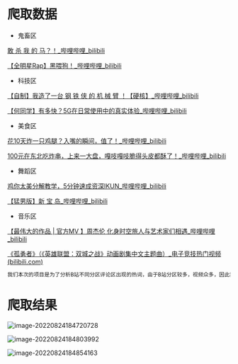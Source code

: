 # 爬取数据

- 鬼畜区

[敢 杀 我 的 马？！_哔哩哔哩_bilibili](https://www.bilibili.com/video/BV1yt4y1Q7SS?spm_id_from=333.337.search-card.all.click&vd_source=5b273c551c393f94070fdf72aa4d8ba3)

[【全明星Rap】黑喂狗！_哔哩哔哩_bilibili](https://www.bilibili.com/video/BV1Us411d71V?spm_id_from=333.999.0.0&vd_source=5b273c551c393f94070fdf72aa4d8ba3)

- 科技区

[【自制】我造了一台 钢 铁 侠 的 机 械 臂 ！【硬核】_哔哩哔哩_bilibili](https://www.bilibili.com/video/BV12341117rG?spm_id_from=333.999.0.0&vd_source=5b273c551c393f94070fdf72aa4d8ba3)

[【何同学】有多快？5G在日常使用中的真实体验_哔哩哔哩_bilibili](https://www.bilibili.com/video/BV1f4411M7QC?spm_id_from=333.999.0.0)

- 美食区

[花10天炸一只鸡腿？入嘴的瞬间，值了！_哔哩哔哩_bilibili](https://www.bilibili.com/video/BV1Xb4y1k714?spm_id_from=333.999.0.0&vd_source=6d46640a443a49f050af078d1f65143e)

[100元在东北吃炸串，上来一大盘，嘎吱嘎吱脆得头皮都酥了！_哔哩哔哩_bilibili](https://www.bilibili.com/video/BV1St41177jt?spm_id_from=333.999.0.0&vd_source=eb8de4760f26cbbc56ce6e9cf8ab80a7)

- 舞蹈区

[鸡你太美分解教学，5分钟速成资深IKUN_哔哩哔哩_bilibili](https://www.bilibili.com/video/BV1oN4y1u723?spm_id_from=333.999.0.0&vd_source=5b273c551c393f94070fdf72aa4d8ba3)

[【猛男版】新 宝 岛_哔哩哔哩_bilibili](https://www.bilibili.com/video/BV1j4411W7F7?spm_id_from=333.337.search-card.all.click&vd_source=5b273c551c393f94070fdf72aa4d8ba3)

- 音乐区

[【最伟大的作品 | 官方MV 】周杰伦 化身时空旅人与艺术家们相遇_哔哩哔哩_bilibili](https://www.bilibili.com/video/BV1ua411p7iA?spm_id_from=333.337.search-card.all.click&vd_source=eb8de4760f26cbbc56ce6e9cf8ab80a7)

[《孤勇者》（《英雄联盟：双城之战》动画剧集中文主题曲）_电子竞技热门视频 (bilibili.com)](https://www.bilibili.com/video/BV1wr4y1y7nx?spm_id_from=333.337.search-card.all.click&vd_source=6d46640a443a49f050af078d1f65143e)

``` markdown
我们本次的项目是为了分析B站不同分区评论区出现的热词，由于B站分区较多，视频众多，因此我们选取鬼畜区、科技区、美食区、舞蹈区、音乐区五大分区作为数据分析的代表，并且每个分区分别选取两个具有代表性的视频进行视频评论的爬取。
```

# 爬取结果

![image-20220824184720728](https://murhyimgur.oss-cn-beijing.aliyuncs.com/ouclesson/image-20220824184720728.png)

![image-20220824184803992](https://murhyimgur.oss-cn-beijing.aliyuncs.com/ouclesson/image-20220824184803992.png)

![image-20220824184854163](https://murhyimgur.oss-cn-beijing.aliyuncs.com/ouclesson/image-20220824184854163.png)